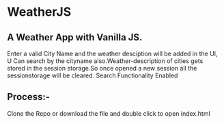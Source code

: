 # WeatherJS
## A Weather App with Vanilla JS.

Enter a valid City Name and the weather desciption will be added in the UI, U Can search by the cityname also.Weather-description of cities gets stored in the session storage.So once opened a new session all the sessionstorage will be cleared. Search Functionality Enabled

## Process:- 
Clone the Repo or download the file and double click to open index.html
